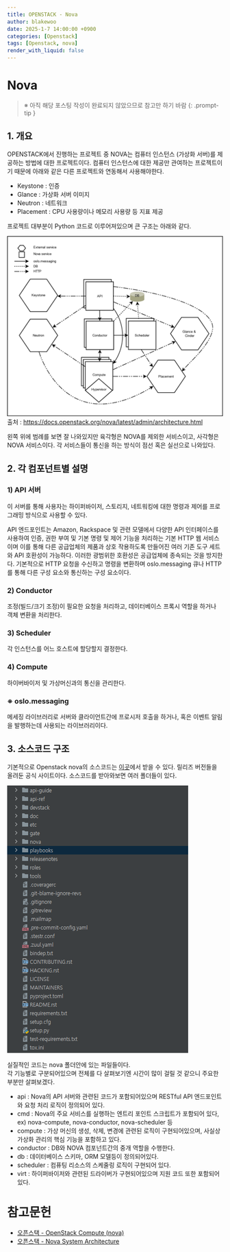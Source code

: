 ```yaml
---
title: OPENSTACK - Nova
author: blakewoo
date: 2025-1-7 14:00:00 +0900
categories: [Openstack]
tags: [Openstack, nova] 
render_with_liquid: false
---
```


# Nova

> ※ 아직 해당 포스팅 작성이 완료되지 않았으므로 참고만 하기 바람
{: .prompt-tip }

## 1. 개요
OPENSTACK에서 진행하는 프로젝트 중 NOVA는 컴퓨터 인스턴스 (가상화 서버)를 제공하는 방법에 대한 프로젝트이다.
컴퓨터 인스턴스에 대한 제공만 관여하는 프로젝트이기 때문에 아래와 같은 다른 프로젝트와 연동해서 사용해야한다.

- Keystone : 인증
- Glance : 가상화 서버 이미지
- Neutron : 네트워크
- Placement : CPU 사용량이나 메모리 사용량 등 지표 제공

프로젝트 대부분이 Python 코드로 이루어져있으며 큰 구조는 아래와 같다.

![img.png](/assets/blog/openstack/nova/img.png)   
출처 : https://docs.openstack.org/nova/latest/admin/architecture.html

왼쪽 위에 범례를 보면 잘 나와있지만 육각형은 NOVA를 제외한 서비스이고, 사각형은 NOVA 서비스이다.
각 서비스들이 통신을 하는 방식이 점선 혹은 실선으로 나와있다.

## 2. 각 컴포넌트별 설명

### 1) API 서버
이 서버를 통해 사용자는 하이퍼바이저, 스토리지, 네트워킹에 대한 명령과 제어를 프로그래밍
방식으로 사용할 수 있다.

API 엔드포인트는 Amazon, Rackspace 및 관련 모델에서 다양한 API 인터페이스를 사용하여 인증, 권한 부여 및 기본 명령 및 제어 기능을
처리하는 기본 HTTP 웹 서비스이며 이를 통해 다른 공급업체의 제품과 상호 작용하도록 만들어진 여러 기존 도구 세트와 API 호환성이 가능하다.
이러한 광범위한 호환성은 공급업체에 종속되는 것을 방지한다. 
기본적으로 HTTP 요청을 수신하고 명령을 변환하며 oslo.messaging 큐나 HTTP를 통해 다른 구성 요소와 통신하는 구성 요소이다.

### 2) Conductor
조정(빌드/크기 조정)이 필요한 요청을 처리하고, 데이터베이스 프록시 역할을 하거나 객체 변환을 처리한다.

### 3) Scheduler
각 인스턴스를 어느 호스트에 할당할지 결정한다.

### 4) Compute
하이버바이저 및 가상머신과의 통신을 관리한다.

### ※ oslo.messaging
메세징 라이브러리로 서버와 클라이언트간에 프로시저 호출을 하거나, 혹은 이벤트 알림을 발행하는데 사용되는 라이브러리이다.

## 3. 소스코드 구조
기본적으로 Openstack nova의 소스코드는 [이곳](https://releases.openstack.org/teams/nova.html)에서 받을 수 있다.
릴리즈 버전들을 올려둔 공식 사이트이다.
소스코드를 받아와보면 여러 폴더들이 있다.

![img.png](/assets/blog/openstack/nova/img1.png)

실질적인 코드는 nova 폴더안에 있는 파일들이다.    
각 기능별로 구분되어있으며 전체를 다 살펴보기엔 시간이 많이 걸릴 것 같으니 주요한 부분만 살펴보겠다.

- api : Nova의 API 서버와 관련된 코드가 포함되어있으며 RESTful API 엔드포인트와 요청 처리 로직이 정의되어 있다.
- cmd : Nova의 주요 서비스를 실행하는 엔트리 포인트 스크립트가 포함되어 있다, ex) nova-compute, nova-conductor, nova-scheduler 등
- compute : 가상 머신의 생성, 삭제, 변경에 관련된 로직이 구현되어있으며, 사실상 가상화 관리의 핵심 기능을 포함하고 있다.
- conductor : DB와 NOVA 컴포넌트간의 중개 역할을 수행한다.
- db : 데이터베이스 스키마, ORM 모델등이 정의되어있다.
- scheduler : 컴퓨팅 리소스의 스케줄링 로직이 구현되어 있다.
- virt : 하이퍼바이저와 관련된 드라이버가 구현되어있으며 지원 코드 또한 포함되어있다.

# 참고문헌
- [오픈스택 - OpenStack Compute (nova)](https://docs.openstack.org/nova/latest/)
- [오픈스택 - Nova System Architecture](https://docs.openstack.org/nova/latest/admin/architecture.html)  
